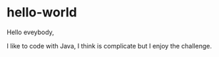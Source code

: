 # hello-world

Hello eveybody,

I like to code with Java, I think is complicate but I enjoy the challenge.
